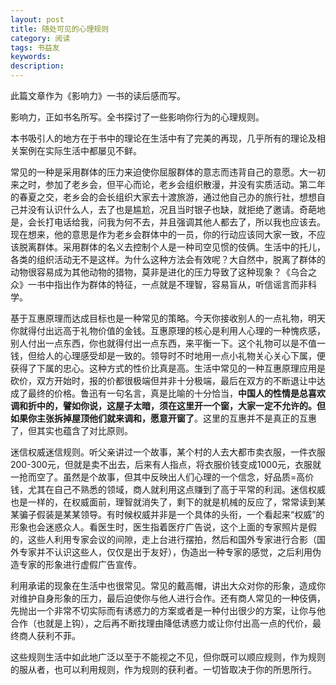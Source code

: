 ```yaml
---
layout: post
title: 随处可见的心理规则
category: 阅读
tags: 书益友
keywords:  
description: 
---
```


此篇文章作为《影响力》一书的读后感而写。

影响力，正如书名所写。全书探讨了一些影响你行为的心理规则。

本书吸引人的地方在于书中的理论在生活中有了完美的再现，几乎所有的理论及相关案例在实际生活中都屡见不鲜。

常见的一种是采用群体的压力来迫使你屈服群体的意志而违背自己的意愿。大一初来之时，参加了老乡会，但平心而论，老乡会组织散漫，并没有实质活动。第二年的春夏之交，老乡会的会长组织大家去十渡旅游，通过他自己办的旅行社，想想自己并没有认识什么人，去了也是尴尬，况且当时银子也缺，就拒绝了邀请。奇葩地是，会长打电话给我，问我为何不去，并且强调其他人都去了，所以我也应该去。现在想来，他的意思是作为老乡会群体中的一员，你的行动应该同大家一致，不应该脱离群体。采用群体的名义去控制个人是一种司空见惯的伎俩。生活中的托儿，各类的组织活动无不是这样。为什么这种方法会有效呢？大自然中，脱离了群体的动物很容易成为其他动物的猎物，莫非是进化的压力导致了这种现象？《乌合之众》一书中指出作为群体的特征，一点就是不理智，容易盲从，听信谣言而非科学。

基于互惠原理而达成目标也是一种常见的策略。今天你接收别人的一点礼物，明天你就得付出远高于礼物价值的金钱。互惠原理的核心是利用人心理的一种愧疚感，别人付出一点东西，你也就得付出一点东西，来平衡一下。这个礼物可以是不值一钱，但给人的心理感受却是一致的。领导时不时地用一点小礼物关心关心下属，便获得了下属的忠心。这种方式的性价比真是高。生活中常见的一种互惠原理应用是砍价，双方开始时，报的价都很极端但并非十分极端，最后在双方的不断退让中达成了最终的价格。鲁迅有一句名言，真是比喻的十分恰当，**中国人的性情是总喜欢调和折中的，譬如你说，这屋子太暗，须在这里开一个窗，大家一定不允许的。但如果你主张拆掉屋顶他们就来调和，愿意开窗了**。这里的互惠并不是真正的互惠了，但其实也蕴含了对比原则。

迷信权威迷信规则。听父亲讲过一个故事，某个村的人去大都市卖衣服，一件衣服200-300元，但就是卖不出去，后来有人指点，将衣服价钱变成1000元，衣服就一抢而空了。虽然是个故事，但其中反映出人们心理的一个信念，好品质=高价钱，尤其在自己不熟悉的领域，商人就利用这点赚到了高于平常的利润。迷信权威也是一样的，在权威面前，理智就消失了，剩下的就是机械的反应了，常常读到某某骗子假装是某某领导。有时候权威并非是一个具体的头衔，一个看起来“权威”的形象也会迷惑众人。看医生时，医生指着医疗广告说，这个上面的专家照片是假的，这些人利用专家会议的间隙，走上台进行摆拍，然后和国外专家进行合影（国外专家并不认识这些人，仅仅是出于友好），伪造出一种专家的感觉，之后利用伪造专家的形象进行虚假广告宣传。

利用承诺的现象在生活中也很常见。常见的戴高帽，讲出大众对你的形象，造成你对维护自身形象的压力，最后迫使你与他人进行合作。还有商人常见的一种伎俩，先抛出一个非常不切实际而有诱惑力的方案或者是一种付出很少的方案，让你与他合作（也就是上钩），之后再不断找理由降低诱惑力或让你付出高一点的代价，最终商人获利不菲。

这些规则生活中如此地广泛以至于不能视之不见，但你既可以顺应规则，作为规则的服从者，也可以利用规则，作为规则的获利者。一切皆取决于你的所思所行。




